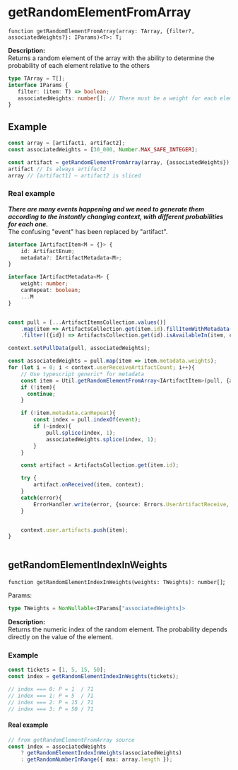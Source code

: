# getRandomElementFromArray
`function getRandomElementFromArray(array: TArray, {filter?, associatedWeights?}: IParams)<T>: T;`

**Description:**  
Returns a random element of the array with the ability to determine the probability of each element relative to the others

```ts
type TArray = T[];
interface IParams {
   filter: (item: T) => boolean;
   associatedWeights: number[]; // There must be a weight for each element of the array
}
```




## Example
```ts
const array = [artifact1, artifact2];
const associatedWeights = [30_000, Number.MAX_SAFE_INTEGER];

const artifact = getRandomElementFromArray(array, {associatedWeights});
artifact // Is always artifact2
array // [artifact1] — artifact2 is sliced
```


### Real example
***There are many events happening and we need to generate them according to the instantly changing context, with different probabilities for each one.***  
The confusing "event" has been replaced by "artifact".

```ts
interface IArtifactItem<M = {}> {
    id: ArtifactEnum;
    metadata?: IArtifactMetadata<M>;
}

interface IArtifactMetadata<M> {
    weight: number;
    canRepeat: boolean;
    ...M
}


const pull = [...ArtifactItemsCollection.values()]
    .map(item => ArtifactsCollection.get(item.id).fillItemWithMetadata(item, context))
    .filter(({id}) => ArtifactsCollection.get(id).isAvailableIn(item, context));

context.setPullData(pull, associatedWeights);

const associatedWeights = pull.map(item => item.metadata.weights);
for (let i = 0; i < context.userReceiveArtifactCount; i++){
    // Use typescript generic* for metadata
    const item = Util.getRandomElementFromArray<IArtifactItem>(pull, {associatedWeights});
    if (!item){
      continue;
    }

    if (!item.metadata.canRepeat){
        const index = pull.indexOf(event);
        if (~index){
            pull.splice(index, 1);
            associatedWeights.splice(index, 1);
        } 
    }

    const artifact = ArtifactsCollection.get(item.id);

    try {
        artifact.onReceived(item, context);
    }
    catch(error){
        ErrorHandler.write(error, {source: Errors.UserArtifactReceive, data: {itemId: item.id}});
    }


    context.user.artifacts.push(item);
}



```

## getRandomElementIndexInWeights
`function getRandomElementIndexInWeights(weights: TWeights): number[]`;

Params:
```ts
type TWeights = NonNullable<IParams["associatedWeights]>
```

**Description:**  
Returns the numeric index of the random element. The probability depends directly on the value of the element.

### Example
```ts
const tickets = [1, 5, 15, 50];
const index = getRandomElementIndexInWeights(tickets);

// index === 0: P = 1  / 71
// index === 1: P = 5  / 71
// index === 2: P = 15 / 71
// index === 3: P = 50 / 71
```

#### Real example
```ts
// from getRandomElementFromArray source
const index = associatedWeights
    ? getRandomElementIndexInWeights(associatedWeights)
    : getRandomNumberInRange({ max: array.length });
```